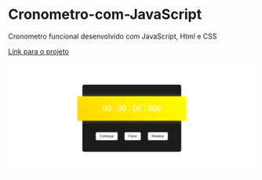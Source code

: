 # Cronometro-com-JavaScript
Cronometro funcional desenvolvido com JavaScript, Html e CSS

<a href="https://lphbackspace.github.io/Cronometro-com-JavaScript/Cronometro%20com%20JavaScript/">Link para o projeto</a>

<img src="https://github.com/LPHBackspace/Cronometro-com-JavaScript/blob/main/readme_images/index.PNG">

